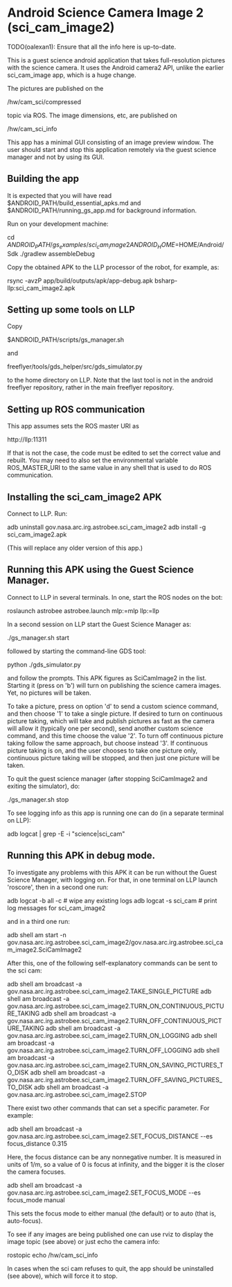 # Android Science Camera Image 2  (sci_cam_image2)

TODO(oalexan1): Ensure that all the info here is up-to-date.

This is a guest science android application that takes full-resolution
pictures with the science camera. It uses the Android camera2 API,
unlike the earlier sci_cam_image app, which is a huge change.

The pictures are published on the

  /hw/cam_sci/compressed

topic via ROS. The image dimensions, etc, are published on 

  /hw/cam_sci_info

This app has a minimal GUI consisting of an image preview window. The
user should start and stop this application remotely via the guest
science manager and not by using its GUI.

## Building the app

It is expected that you will have read $ANDROID_PATH/build_essential_apks.md 
and $ANDROID_PATH/running_gs_app.md for background information.

Run on your development machine:

  cd $ANDROID_PATH/gs_examples/sci_cam_image2
  ANDROID_HOME=$HOME/Android/Sdk ./gradlew assembleDebug

Copy the obtained APK to the LLP processor of the robot, for example, as:

  rsync -avzP app/build/outputs/apk/app-debug.apk bsharp-llp:sci_cam_image2.apk

## Setting up some tools on LLP

Copy 

  $ANDROID_PATH/scripts/gs_manager.sh 

and

  freeflyer/tools/gds_helper/src/gds_simulator.py

to the home directory on LLP. Note that the last tool is not in the
android freeflyer repository, rather in the main freeflyer repository.


## Setting up ROS communication

This app assumes sets the ROS master URI as 

  http://llp:11311 

If that is not the case, the code must be edited to set the correct value
and rebuilt. You may need to also set the environmental variable
ROS_MASTER_URI to the same value in any shell that is used to do ROS
communication.

## Installing the sci_cam_image2 APK

Connect to LLP. Run:

  adb uninstall gov.nasa.arc.irg.astrobee.sci_cam_image2
  adb install -g sci_cam_image2.apk

(This will replace any older version of this app.)

## Running this APK using the Guest Science Manager.

Connect to LLP in several terminals. In one, start the ROS nodes on the bot:

  roslaunch astrobee astrobee.launch mlp:=mlp llp:=llp

In a second session on LLP start the Guest Science Manager as:

  ./gs_manager.sh start

followed by starting the command-line GDS tool:

  python ./gds_simulator.py

and follow the prompts. This APK figures as SciCamImage2 in the
list. Starting it (press on 'b') will turn on publishing the science
camera images. Yet, no pictures will be taken. 

To take a picture, press on option 'd' to send a custom science
command, and then choose '1' to take a single picture. If desired to
turn on continuous picture taking, which will take and publish
pictures as fast as the camera will allow it (typically one per
second), send another custom science command, and this time choose the
value '2'. To turn off continuous picture taking follow the same
approach, but choose instead '3'. If continuous picture taking is on,
and the user chooses to take one picture only, continuous picture
taking will be stopped, and then just one picture will be taken.

To quit the guest science manager (after stopping SciCamImage2 and
exiting the simulator), do:

  ./gs_manager.sh stop

To see logging info as this app is running one can do (in a separate
terminal on LLP):

  adb logcat | grep -E -i "science|sci_cam"

## Running this APK in debug mode. 

To investigate any problems with this APK it can be run without the
Guest Science Manager, with logging on. For that, in one terminal on
LLP launch 'roscore', then in a second one run:

  adb logcat -b all -c   # wipe any existing logs
  adb logcat -s sci_cam  # print log messages for sci_cam_image2

and in a third one run:

  adb shell am start -n gov.nasa.arc.irg.astrobee.sci_cam_image2/gov.nasa.arc.irg.astrobee.sci_cam_image2.SciCamImage2

After this, one of the following self-explanatory commands can be sent
to the sci cam:

  adb shell am broadcast -a gov.nasa.arc.irg.astrobee.sci_cam_image2.TAKE_SINGLE_PICTURE
  adb shell am broadcast -a gov.nasa.arc.irg.astrobee.sci_cam_image2.TURN_ON_CONTINUOUS_PICTURE_TAKING
  adb shell am broadcast -a gov.nasa.arc.irg.astrobee.sci_cam_image2.TURN_OFF_CONTINUOUS_PICTURE_TAKING
  adb shell am broadcast -a gov.nasa.arc.irg.astrobee.sci_cam_image2.TURN_ON_LOGGING
  adb shell am broadcast -a gov.nasa.arc.irg.astrobee.sci_cam_image2.TURN_OFF_LOGGING
  adb shell am broadcast -a gov.nasa.arc.irg.astrobee.sci_cam_image2.TURN_ON_SAVING_PICTURES_TO_DISK
  adb shell am broadcast -a gov.nasa.arc.irg.astrobee.sci_cam_image2.TURN_OFF_SAVING_PICTURES_TO_DISK
  adb shell am broadcast -a gov.nasa.arc.irg.astrobee.sci_cam_image2.STOP

There exist two other commands that can set a specific parameter. For example:

  adb shell am broadcast -a gov.nasa.arc.irg.astrobee.sci_cam_image2.SET_FOCUS_DISTANCE --es focus_distance 0.315

Here, the focus distance can be any nonnegative number. It is measured
in units of 1/m, so a value of 0 is focus at infinity, and the bigger
it is the closer the camera focuses.

  adb shell am broadcast -a gov.nasa.arc.irg.astrobee.sci_cam_image2.SET_FOCUS_MODE --es focus_mode manual

This sets the focus mode to either manual (the default) or to auto
(that is, auto-focus).

To see if any images are being published one can use rviz to display 
the image topic (see above) or just echo the camera info:

  rostopic echo /hw/cam_sci_info

In cases when the sci cam refuses to quit, the app should be
uninstalled (see above), which will force it to stop.
